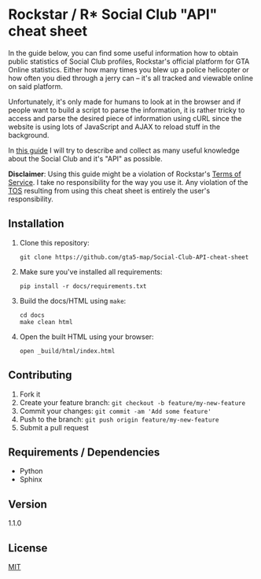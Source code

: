 # Rockstar / R* Social Club "API" cheat sheet

In the guide below, you can find some useful information how to obtain public statistics of Social Club profiles, Rockstar's official platform for GTA Online statistics. Either how many times you blew up a police helicopter or how often you died through a jerry can – it's all tracked and viewable online on said platform. 

Unfortunately, it's only made for humans to look at in the browser and if people want to build a script to parse the information, it is rather tricky to access and parse the desired piece of information using cURL since the website is using lots of JavaScript and AJAX to reload stuff in the background. 

In [this guide](http://rockstar-api.rtfd.io) I will try to describe and collect as many useful knowledge about the Social Club and it's "API" as possible.

**Disclaimer**: Using this guide might be a violation of Rockstar's [Terms of Service](http://www.rockstargames.com/legal). I take no responsibility for the way you use it. Any violation of the [TOS](http://www.rockstargames.com/legal) resulting from using this cheat sheet is entirely the user's responsibility.

## Installation

1. Clone this repository:

    ```
    git clone https://github.com/gta5-map/Social-Club-API-cheat-sheet
    ```

2. Make sure you've installed all requirements:

    ```
    pip install -r docs/requirements.txt
    ```

3. Build the docs/HTML using `make`:
    
    ```
    cd docs
    make clean html
    ```

4. Open the built HTML using your browser:

    ```
    open _build/html/index.html
    ```

## Contributing

1. Fork it
2. Create your feature branch: `git checkout -b feature/my-new-feature`
3. Commit your changes: `git commit -am 'Add some feature'`
4. Push to the branch: `git push origin feature/my-new-feature`
5. Submit a pull request

## Requirements / Dependencies

* Python
* Sphinx

## Version

1.1.0

## License

[MIT](LICENSE)
